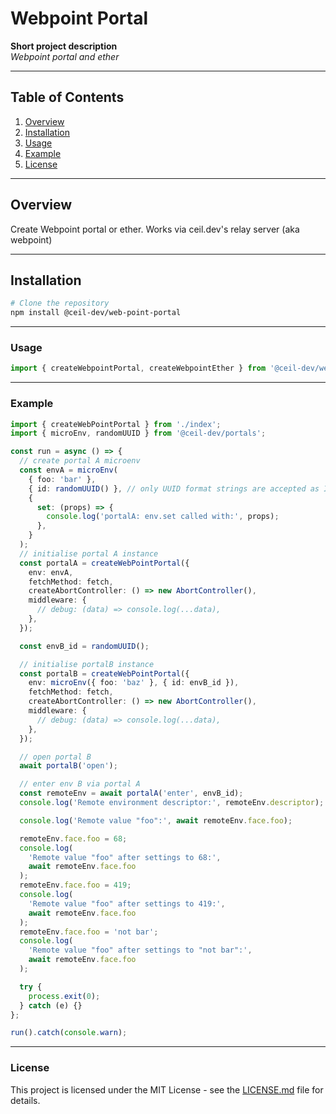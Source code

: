 # Webpoint Portal

**Short project description**  
_Webpoint portal and ether_

---

## Table of Contents

1. [Overview](#overview)
2. [Installation](#installation)
3. [Usage](#usage)
4. [Example](#example)
5. [License](#license)

---

## Overview

Create Webpoint portal or ether. Works via ceil.dev's relay server (aka webpoint)

---

## Installation

```bash
# Clone the repository
npm install @ceil-dev/web-point-portal
```

---

### Usage

```javascript
import { createWebpointPortal, createWebpointEther } from '@ceil-dev/web-point-portal';
```

---

### Example

```typescript
import { createWebPointPortal } from './index';
import { microEnv, randomUUID } from '@ceil-dev/portals';

const run = async () => {
  // create portal A microenv
  const envA = microEnv(
    { foo: 'bar' },
    { id: randomUUID() }, // only UUID format strings are accepted as ID for default webpoint (webpoint.ceil.dev)
    {
      set: (props) => {
        console.log('portalA: env.set called with:', props);
      },
    }
  );
  // initialise portal A instance
  const portalA = createWebPointPortal({
    env: envA,
    fetchMethod: fetch,
    createAbortController: () => new AbortController(),
    middleware: {
      // debug: (data) => console.log(...data),
    },
  });

  const envB_id = randomUUID();

  // initialise portalB instance
  const portalB = createWebPointPortal({
    env: microEnv({ foo: 'baz' }, { id: envB_id }),
    fetchMethod: fetch,
    createAbortController: () => new AbortController(),
    middleware: {
      // debug: (data) => console.log(...data),
    },
  });

  // open portal B
  await portalB('open');

  // enter env B via portal A
  const remoteEnv = await portalA('enter', envB_id);
  console.log('Remote environment descriptor:', remoteEnv.descriptor);

  console.log('Remote value "foo":', await remoteEnv.face.foo);

  remoteEnv.face.foo = 68;
  console.log(
    'Remote value "foo" after settings to 68:',
    await remoteEnv.face.foo
  );
  remoteEnv.face.foo = 419;
  console.log(
    'Remote value "foo" after settings to 419:',
    await remoteEnv.face.foo
  );
  remoteEnv.face.foo = 'not bar';
  console.log(
    'Remote value "foo" after settings to "not bar":',
    await remoteEnv.face.foo
  );

  try {
    process.exit(0);
  } catch (e) {}
};

run().catch(console.warn);
```

---

### License

This project is licensed under the MIT License - see the [LICENSE.md](LICENSE.md) file for details.
